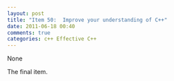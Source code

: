 ```yaml
---
layout: post
title: "Item 50:  Improve your understanding of C++"
date: 2011-06-18 00:40
comments: true
categories: c++ Effective C++
---
```


None


The final item.

